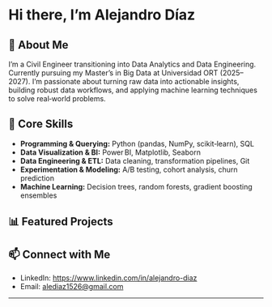# Hi there, I’m Alejandro Díaz

## 🚀 About Me
I’m a Civil Engineer transitioning into Data Analytics and Data Engineering. Currently pursuing my Master’s in Big Data at Universidad ORT (2025–2027). I’m passionate about turning raw data into actionable insights, building robust data workflows, and applying machine learning techniques to solve real‑world problems.

## 💼 Core Skills
- **Programming & Querying:** Python (pandas, NumPy, scikit‑learn), SQL  
- **Data Visualization & BI:** Power BI, Matplotlib, Seaborn  
- **Data Engineering & ETL:** Data cleaning, transformation pipelines, Git  
- **Experimentation & Modeling:** A/B testing, cohort analysis, churn prediction  
- **Machine Learning:** Decision trees, random forests, gradient boosting ensembles

## 📊 Featured Projects

## 📫 Connect with Me
- LinkedIn: https://www.linkedin.com/in/alejandro-diaz  
- Email: alediaz1526@gmail.com  

---
<!--
**alee1526/alee1526** is a ✨ _special_ ✨ repository because its `README.md` (this file) appears on your GitHub profile.

Here are some ideas to get you started:

- 🔭 I’m currently working on ...
- 🌱 I’m currently learning ...
- 👯 I’m looking to collaborate on ...
- 🤔 I’m looking for help with ...
- 💬 Ask me about ...
- 📫 How to reach me: ...
- 😄 Pronouns: ...
- ⚡ Fun fact: ...
-->

